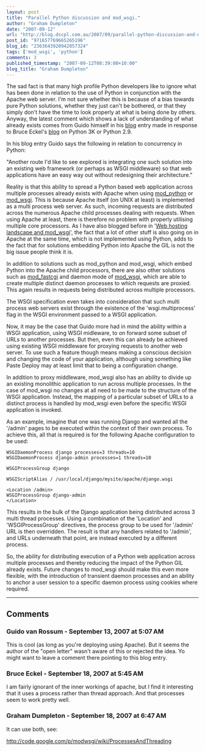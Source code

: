 ```yaml
---
layout: post
title: "Parallel Python discussion and mod_wsgi."
author: "Graham Dumpleton"
date: "2007-09-12"
url: "http://blog.dscpl.com.au/2007/09/parallel-python-discussion-and-modwsgi.html"
post_id: "971657769665265196"
blog_id: "2363643920942057324"
tags: ['mod_wsgi', 'python']
comments: 3
published_timestamp: "2007-09-12T08:39:00+10:00"
blog_title: "Graham Dumpleton"
---
```


[](http://www.artima.com/weblogs/viewpost.jsp?thread=214325)The sad fact is that many high profile Python developers like to ignore what has been done in relation to the use of Python in conjunction with the Apache web server. I'm not sure whether this is because of a bias towards pure Python solutions, whether they just can't be bothered, or that they simply don't have the time to look properly at what is being done by others. Anyway, the latest comment which shows a lack of understanding of what already exists comes from Guido himself in his [blog](http://www.artima.com/weblogs/viewpost.jsp?thread=214325) entry made in response to Bruce Eckel's [blog](http://www.artima.com/forums/flat.jsp?forum=106&thread=214112) on Python 3K or Python 2.9.  
  
In his blog entry Guido says the following in relation to concurrency in Python:  
  
"Another route I'd like to see explored is integrating one such solution into an existing web framework \(or perhaps as WSGI middleware\) so that web applications have an easy way out without redesigning their architecture."  
  
Reality is that this ability to spread a Python based web application across multiple processes already exists with Apache when using [mod\_python](http://www.modpython.org/) or [mod\_wsgi](http://www.modwsgi.org/). This is because Apache itself \(on UNIX at least\) is implemented as a multi process web server. As such, incoming requests are distributed across the numerous Apache child processes dealing with requests. When using Apache at least, there is therefore no problem with properly utilising multiple core processors. As I have also blogged before in '[Web hosting landscape and mod\_wsgi](/posts/2007/07/web-hosting-landscape-and-modwsgi/)', the fact that a lot of other stuff is also going on in Apache at the same time, which is not implemented using Python, adds to the fact that for solutions embedding Python into Apache the GIL is not the big issue people think it is.  
  
In addition to solutions such as mod\_python and mod\_wsgi, which embed Python into the Apache child processors, there are also other solutions such as [mod\_fastcgi](http://www.fastcgi.com/) and daemon mode of [mod\_wsgi](http://www.modwsgi.org/), which are able to create multiple distinct daemon processes to which requests are proxied. This again results in requests being distributed across multiple processors.  
  
The WSGI specification even takes into consideration that such multi process web servers exist through the existence of the 'wsgi.multiprocess' flag in the WSGI environment passed to a WSGI application.  
  
Now, it may be the case that Guido more had in mind the ability within a WSGI application, using WSGI midleware, to on forward some subset of URLs to another processes. But then, even this can already be achieved using existing WSGI middleware for proxying requests to another web server. To use such a feature though means making a conscious decision and changing the code of your application, although using something like Paste Deploy may at least limit that to being a configuration change.  
  
In addition to proxy middleware, mod\_wsgi also has an ability to divide up an existing monolithic application to run across multiple processes. In the case of mod\_wsgi no changes at all need to be made to the structure of the WSGI application. Instead, the mapping of a particular subset of URLs to a distinct process is handled by mod\_wsgi even before the specific WSGI application is invoked.  
  
As an example, imagine that one was running Django and wanted all the '/admin' pages to be executed within the context of their own process. To achieve this, all that is required is for the following Apache configuration to be used:  

    
``` 
WSGIDaemonProcess django processes=3 threads=10  
WSGIDaemonProcess django-admin processes=1 threads=10  
    
WSGIProcessGroup django  
    
WSGIScriptAlias / /usr/local/django/mysite/apache/django.wsgi  
    
<Location /admin>  
WSGIProcessGroup django-admin  
</Location>
``` 

This results in the bulk of the Django application being distributed across 3 multi thread processes. Using a combination of the 'Location' and 'WSGIProcessGroup' directives, the process group to be used for '/admin' URL is then overridden. The result is that any handlers related to '/admin', and URLs underneath that point, are instead executed by a different process.  
  
So, the ability for distributing execution of a Python web application across multiple processes and thereby reducing the impact of the Python GIL already exists. Future changes to mod\_wsgi should make this even more flexible, with the introduction of transient daemon processes and an ability to anchor a user session to a specific daemon process using cookies where required.

---

## Comments

### Guido van Rossum - September 13, 2007 at 5:07 AM

This is cool \(as long as you're deploying using Apache\). But it seems the author of the "open letter" wasn't aware of this or rejected the idea. Yo might want to leave a comment there pointing to this blog entry.

### Bruce Eckel - September 18, 2007 at 5:45 AM

I am fairly ignorant of the inner workings of apache, but I find it interesting that it uses a process rather than thread approach. And that processes seem to work pretty well.

### Graham Dumpleton - September 18, 2007 at 6:47 AM

It can use both, see:  
  
http://code.google.com/p/modwsgi/wiki/ProcessesAndThreading

